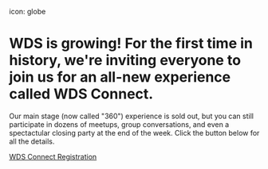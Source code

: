 icon: globe
# WDS is growing! For the first time in history, we're inviting everyone to join us for an all-new experience called WDS Connect.

Our main stage (now called "360") experience is sold out, but you can still participate in dozens of meetups, group conversations, and even a spectactular closing party at the end of the week. Click the button below for all the details.

<a href="/connect" class="banner">WDS Connect Registration</a>

<!--<div class="line-canvas"></div>

Our last round of main stage tickets for the greatest adventure of all time is now open. All tickets will be sold on a first-come, first-served basis—we hope to see you this summer!

Until this round of tickets is sold out, you can register through the link below:

<a href="http://wds2016.eventbrite.com" target ="_blank" class="button">Register &rarr;</a>

After this sale, we won’t offer any additional main stage tickets. We hope you'll join us if you haven't already planned to, and we hope you'll tell your friends and family to sign up too.

If you'd definitely like to attend our 2016 event and want to purchase a WDS Connect ticket when they're available, use the form below to put your name on the waiting list.


<form method="post" class="af-form-wrapper" action="http://www.aweber.com/scripts/addlead.pl"  >
               <input type="hidden" name="meta_web_form_id" value="1153910757" />
               <input type="hidden" name="meta_split_id" value="" />
               <input type="hidden" name="listname" value="wds-waiting" />
               <input type="hidden" name="redirect" value="http://www.worlddominationsummit.com/got-it" />

               <input type="hidden" name="meta_adtracking" value="My_Web_Form" />
               <input type="hidden" name="meta_message" value="1" />
               <input type="hidden" name="meta_required" value="name,email" />

               <input type="hidden" name="meta_tooltip" value="" />

          <div class="form-section">
               <label class="previewLabel" for="awf_field-15343399">Name </label>
               <input id="awf_field-15343399" type="text" name="name" class="text" value=""  tabindex="500" />
          </div>
          <div class="form-section">
               <label class="previewLabel" for="awf_field-15343400">Email Address </label>
               <input class="text" id="awf_field-15343400" type="text" name="email" value="" tabindex="501"  />
          </div>
          <div class="form-section">
               <input name="submit" class="submit" type="submit" value="Submit" tabindex="502" />
          </div>

               <div style="display: none;"><img src="http://forms.aweber.com/form/displays.htm?id=jIyszJyMDOys7A==" alt="" /></div>
     </form>
 -->
